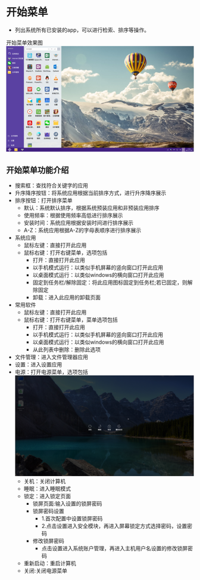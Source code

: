 # 开始菜单
   - 列出系统所有已安装的app，可以进行检索、排序等操作。
   
开始菜单效果图  
![](pic/kaishicaidan/startmenu.png)

## 开始菜单功能介绍
   - 搜索框：查找符合关键字的应用
   - 升序降序按钮：将系统应用根据当前排序方式，进行升序降序展示
   - 排序按钮：打开排序菜单
      - 默认：系统默认排序，根据系统预装应用和非预装应用排序
      - 使用频率：根据使用频率高低进行排序展示
      - 安装时间：系统应用根据安装时间进行排序展示
      - A-Z：系统应用根据A-Z的字母表顺序进行排序展示
   - 系统应用
      - 鼠标左键：直接打开此应用
      - 鼠标右键：打开右键菜单，选项包括
         - 打开：直接打开此应用
         - 以手机模式运行：以类似手机屏幕的竖向窗口打开此应用
         - 以桌面模式运行：以类似windows的横向窗口打开此应用
         - 固定到任务栏/解除固定：将此应用图标固定到任务栏;若已固定，则解除固定
         - 卸载：进入此应用的卸载页面
   - 常用软件
      - 鼠标左键：直接打开此应用
      - 鼠标右键：打开右键菜单，菜单选项包括
         - 打开：直接打开此应用
         - 以手机模式运行：以类似手机屏幕的竖向窗口打开此应用
         - 以桌面模式运行：以类似windows的横向窗口打开此应用
         - 从此列表中删除：删除此选项
   - 文件管理：进入文件管理器应用
   - 设置：进入设置应用
   - 电源：打开电源菜单，选项包括
![](pic/kaishicaidan/powerMenu.png)
      - 关机：关闭计算机
      - 睡眠：进入睡眠模式
      - 锁定：进入锁定页面
         - 锁屏页面:输入设置的锁屏密码
         - 锁屏密码设置
            - 1.首次配置中设置锁屏密码
            - 2.点击设置进入安全模块，再进入屏幕锁定方式选择密码，设置密码
         - 修改锁屏密码
            - 点击设置进入系统账户管理，再进入主机用户名设置的修改锁屏密码
      - 重新启动：重启计算机
      - 关闭:关闭电源菜单

